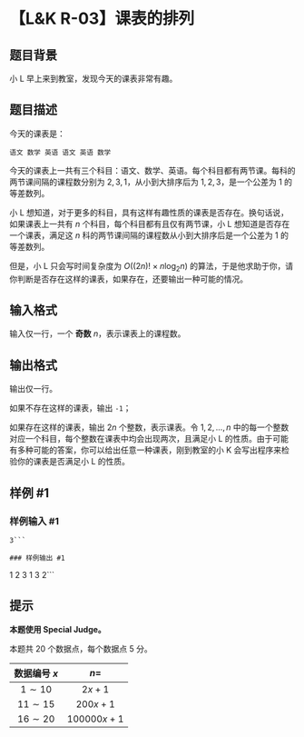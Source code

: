 # 【L&K R-03】课表的排列

## 题目背景

小 L 早上来到教室，发现今天的课表非常有趣。

## 题目描述

今天的课表是：

    语文 数学 英语 语文 英语 数学

今天的课表上一共有三个科目：语文、数学、英语。每个科目都有两节课。每科的两节课间隔的课程数分别为 $2,3,1$，从小到大排序后为 $1,2,3$，是一个公差为 $1$ 的等差数列。

小 L 想知道，对于更多的科目，具有这样有趣性质的课表是否存在。换句话说，如果课表上一共有 $n$ 个科目，每个科目都有且仅有两节课，小 L 想知道是否存在一个课表，满足这 $n$ 科的两节课间隔的课程数从小到大排序后是一个公差为 $1$ 的等差数列。

但是，小 L 只会写时间复杂度为 $O((2n)!\times n\log_2 n)$ 的算法，于是他求助于你，请你判断是否存在这样的课表，如果存在，还要输出一种可能的情况。

## 输入格式

输入仅一行，一个 **奇数** $n$，表示课表上的课程数。

## 输出格式

输出仅一行。

如果不存在这样的课表，输出  `-1`；

如果存在这样的课表，输出 $2n$ 个整数，表示课表。令 $1,2,\ldots ,n$ 中的每一个整数对应一个科目，每个整数在课表中均会出现两次，且满足小 L 的性质。由于可能有多种可能的答案，你可以给出任意一种课表，刚到教室的小 K 会写出程序来检验你的课表是否满足小 L 的性质。

## 样例 #1

### 样例输入 #1
```
3```

### 样例输出 #1

```
1 2 3 1 3 2```

## 提示

**本题使用 Special Judge。**

本题共 $20$ 个数据点，每个数据点 $5$ 分。

| 数据编号$~x$ | $n=$ |
| :-----------: | :-----------: |
| $1\sim 10$ | $2x+1$ |
| $11\sim 15$ | $200x+1$ |
| $16\sim 20$ | $100000x+1$ |
